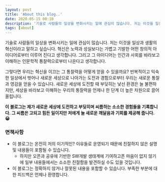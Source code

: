 ```yaml
---
layout: post
title: 'About this blog..'
date: 2020-05-15 00:10
description: '기술로 사람들의 일상을 변화시키는 일에 관심이 많습니다. 저는 이것을 일상과 생활의 혁신이라고 말하고 싶습니다. 혁신은 노력과 성실보다는 가볍고 기발한 어떤 창의적 아이디어로부터 이루어 진다고 생각합니다. 그리고 그 아이디어는 인간과 사회를 바라보고 이해하는 인문학적 통찰력으로부터 나온다고 생각합니다.'
tags: [about]
---
```


기술로 사람들의 일상을 변화시키는 일에 관심이 많습니다. 저는 이것을 일상과 생활의 혁신이라고 말하고 싶습니다. 혁신은 노력과 성실보다는 가볍고 기발한 어떤 창의적 아이디어로부터 이루어 진다고 생각합니다. 그리고 그 아이디어는 인간과 사회를 바라보고 이해하는 인문학적 통찰력으로부터 나온다고 생각합니다.

그렇다면 우리는 혁신을 이끄는 그 통찰력을 어떻게 얻을 수 있을까요? 반복적이고 익숙한 일상에서 벗어나 새로운 세상으로 나아가는 도전과 경험으로부터 우리는 새로운 통찰과 영감을 얻을 수 있습니다. 새로운 세상에 도전할 때 부딪히는 낯선 환경은 늘 불편하지만, 세상을 바라보고 이해하는 우리의 통찰력을 언제나 한 단계 더 높은 차원으로 끌어 올립니다.

**이 블로그는 제가 새로운 세상에 도전하고 부딪히며 씨름하는 소소한 경험들을 기록합니다. 그 씨름은 고되고 힘든 일이지만 저에게 늘 새로운 깨달음과 기회를 제공해 줍니다. 😀**

### 면책사항

- 이 블로그는 온전히 저의 이기적인? 이유들로 운영되기 때문에 친절하지 않은 설명 및 내용들이 포함될 수 있습니다.
  - 하지만 오픈과 공유에 기반한 SW개발 생태계에 기여하고픈 마음이 없지 않기에 일부 내용들에서는 소소한 친절함을 발견하실 수도 있을 것입니다.
- 이 블로그는 정확하지 않거나 잘못된 내용을 포함할 수 있습니다. 부족한 부분에 대한 피드백은 언제나 환영합니다.
